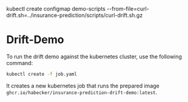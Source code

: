 kubectl create configmap demo-scripts --from-file=curl-drift.sh=../insurance-prediction/scripts/curl-drift.sh.gz

# Drift-Demo

To run the drift demo against the kubernetes cluster, use the following command:

```sh
kubectl create -f job.yaml
```

It creates a new kubernetes job that runs the prepared image `ghcr.io/habecker/insurance-prediction-drift-demo:latest`.

